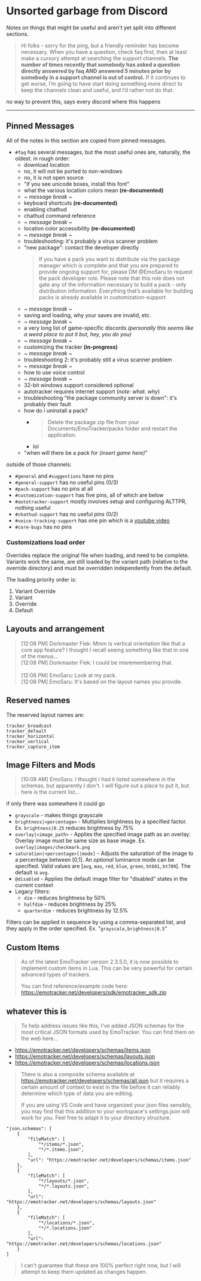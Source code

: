 # Unsorted garbage from Discord

Notes on things that might be useful and aren't yet split into different sections.

<blockquote class="quotable">Hi folks - sorry for the ping, but a friendly reminder has become necessary. When you have a question, check faq first, then at least make a cursory attempt at searching the support channels. <strong>The number of times recently that somebody has asked a question directly answered by faq AND answered 5 minutes prior by somebody in a support channel is out of control.</strong>  If it continues to get worse, I’m going to have start doing something more direct to keep the channels clean and useful, and I’d rather not do that.</blockquote>

no way to prevent this, says every discord where this happens

----


## Pinned Messages

All of the notes in this section are copied from pinned messages.


* `#faq` has several messages, but the most useful ones are, naturally, the oldest. in rough order:
	* download location
	* no, it will not be ported to non-windows
	* no, it is not open source
	* "if you see unicode boxes, install this font"
	* what the various location colors mean **(re-documented)**
	* *~ message break ~*
	* keyboard shortcuts **(re-documented)**
	* enabling chathud
	* chathud command reference
	* *~ message break ~*
	* location color accessibility **(re-documented)**
	* *~ message break ~*
	* troubleshooting: it's probably a virus scanner problem
	* "new package": contact the developer directly<br><blockquote class="quotable">If you have a pack you want to distribute via the package manager which is complete and that you are prepared to provide ongoing support for, please DM @EmoSaru to request the pack developer role. Please note that this role does not gate any of the information necessary to build a pack - only distribution information. Everything that’s available for building packs is already available in customization-support</blockquote>
	* *~ message break ~*
	* saving and loading, why your saves are invalid, etc.
	* *~ message break ~*
	* a very long list of game-specific discords *(personally this seems like a weird place to put it but, hey, you do you)*
	* *~ message break ~*
	* customizing the tracker **(in-progress)**
	* *~ message break ~*
	* troubleshooting 2: it's probably still a virus scanner problem
	* *~ message break ~*
	* how to use voice control
	* *~ message break ~*
	* 32-bit windows support considered optional
	* autotracker requires internet support (*note: what. why*)
	* troubleshooting "the package community server is down": it's probably their fault
	* how do i uninstall a pack?
		* <blockquote class="quotable">Delete the package zip file from your Documents/EmoTracker/packs folder and restart the application.</blockquote>
		* lol
	* "when will there be a pack for *(insert game here)*"

outside of those channels:

* `#general` and `#suggestions` have no pins
* `#general-support` has no useful pins (0/3)
* `#pack-support` has no pins at all
* `#customization-support` has five pins, all of which are below
* `#autotracker-support` mostly involves setup and configuring ALTTPR, nothing useful
* `#chathud-support` has no useful pins (0/2)
* `#voice-tracking-support` has one pin which is a [youtube video](https://www.youtube.com/watch?v=ECZ9AYHSVGg)
* `#core-bugs` has no pins

### Customizations load order

Overrides replace the original file when loading, and need to be complete. Variants work the same, are still loaded by the variant path (relative to the override directory) and must be overridden independently from the default.

The loading priority order is:
1. Variant Override
2. Variant
3. Override
4. Default


## Layouts and arrangement


<blockquote class="quotable">[12:08 PM] Dorkmaster Flek: Mmm is vertical orientation like that a core app feature?  I thought I recall seeing something like that in one of the menus...
<br>[12:08 PM] Dorkmaster Flek: I could be misremembering that.
<br>
<br>[12:08 PM] EmoSaru: Look at my pack.
<br>[12:08 PM] EmoSaru: It's based on the layout names you provide.</blockquote>


## Reserved names

The reserved layout names are:

	tracker_broadcast
	tracker_default
	tracker_horizontal
	tracker_vertical
	tracker_capture_item


## Image Filters and Mods

<blockquote class="quotable">
[10:08 AM] EmoSaru: I thought I had it listed somewhere in the schemas, but apparently I don't. I will figure out a place to put it, but here is the current list... 
</blockquote>

if only there was somewhere it could go


* `grayscale` - makes things grayscale
* `brightness|<percentage>` - Multiplies brightness by a specified factor. Ex. `brightness|0.25` reduces brightness by 75%
* `overlay|<image_path>` - Applies the specified image path as an overlay. Overlay image must be same size as base image. Ex. `overlay|images/checkmark.png`
* `saturation|<percentage>[|mode]` - Adjusts the saturation of the image to a percentage between [0,1]. An *optional* luminance mode can be specified. Valid values are [`avg`, `max`, `red`, `blue`, `green`, `bt601`, `bt709`]. The default is `avg`.
* `@disabled` - Applies the default image filter for "disabled" states in the current context
* Legacy filters:
	* `dim` - reduces brightness by 50%
	* `halfdim` - reduces brightness by 25%
	* `quarterdim` - reduces brightness by 12.5%


Filters can be applied in sequence by using a comma-separated list, and they apply in the order specified. Ex. "`grayscale,brightness|0.5`"


## Custom Items

> As of the latest EmoTracker version 2.3.5.0, it is now possible to implement custom items in Lua. This can be very powerful for certain advanced types of trackers.
> 
> You can find reference/example code here: 
> https://emotracker.net/developers/sdk/emotracker_sdk.zip



## whatever this is

> To help address issues like this, I've added JSON schemas for the most critical JSON formats used by EmoTracker. You can find them on the web here...

* https://emotracker.net/developers/schemas/items.json
* https://emotracker.net/developers/schemas/layouts.json
* https://emotracker.net/developers/schemas/locations.json

> There is also a composite schema available at https://emotracker.net/developers/schemas/all.json but it requires a certain amount of context to exist in the file before it can reliably determine which type of data you are editing.
> 
> If you are using VS Code and have organized your json files sensibly, you may find that this addition to your workspace's settings.json will work for you. Feel free to adapt it to your directory structure.

    "json.schemas": [
        {
            "fileMatch": [
                "*/items/*.json",
                "*/*.items.json",
            ],
            "url": "https://emotracker.net/developers/schemas/items.json"
        },
        {
            "fileMatch": [
                "*/layouts/*.json",
                "*/*.layouts.json",
            ],
            "url": "https://emotracker.net/developers/schemas/layouts.json"
        },
        {
            "fileMatch": [
                "*/locations/*.json",
                "*/*.locations.json"
            ],
            "url": "https://emotracker.net/developers/schemas/locations.json"
        }                                   
    ]

> I can't guarantee that these are 100% perfect right now, but I will attempt to keep them updated as changes happen.